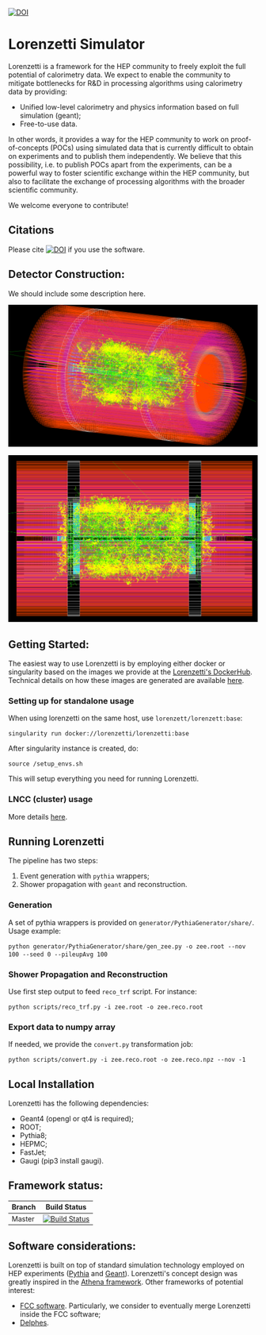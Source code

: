 [![DOI](https://zenodo.org/badge/248031762.svg)](https://zenodo.org/badge/latestdoi/248031762)

# Lorenzetti Simulator

Lorenzetti is a framework for the HEP community to freely exploit the full potential of calorimetry data. We expect to enable the community to mitigate bottlenecks for R&D in processing algorithms using calorimetry data by providing:

 - Unified low-level calorimetry and physics information based on full simulation (geant);
 - Free-to-use data. 
 
In other words, it provides a way for the HEP community to work on proof-of-concepts (POCs) using simulated data that is currently difficult to obtain on experiments and to publish them independently. We believe that this possibility, i.e. to publish POCs apart from the experiments, can be a powerful way to foster scientific exchange within the HEP community, but also to facilitate the exchange of processing algorithms with the broader scientific community.

We welcome everyone to contribute!


## Citations

Please cite [![DOI](https://zenodo.org/badge/248031762.svg)](https://zenodo.org/badge/latestdoi/248031762) if you use the software.

[//]: # (and/or the applicable papers.)


## Detector Construction:

We should include some description here.

![Screenshot](geometry/DetectorATLASModel/doc/front_view.png)


![Screenshot](geometry/DetectorATLASModel/doc/lateral_view.png)




## Getting Started:

The easiest way to use Lorenzetti is by employing either docker or singularity based on the images we provide at the [Lorenzetti's DockerHub](https://hub.docker.com/r/lorenzetti/lorenzetti). Technical details on how these images are generated are available [here](https://github.com/jodafons/lorenzetti/tree/master/docker).

### Setting up for standalone usage

When using lorenzetti on the same host, use `lorenzett/lorenzett:base`:

```
singularity run docker://lorenzetti/lorenzetti:base
```

After singularity instance is created, do:

```
source /setup_envs.sh
```

This will setup everything you need for running Lorenzetti.

### LNCC (cluster) usage

More details [here](https://github.com/jodafons/lorenzetti/tree/master/docker/cluster).

## Running Lorenzetti

The pipeline has two steps:

1. Event generation with `pythia` wrappers;
1. Shower propagation with `geant` and reconstruction.

### Generation

A set of pythia wrappers is provided on `generator/PythiaGenerator/share/`. Usage example:

```
python generator/PythiaGenerator/share/gen_zee.py -o zee.root --nov 100 --seed 0 --pileupAvg 100
```

### Shower Propagation and Reconstruction

Use first step output to feed `reco_trf` script. For instance: 

```
python scripts/reco_trf.py -i zee.root -o zee.reco.root
```

### Export data to numpy array

If needed, we provide the `convert.py` transformation job:

```
python scripts/convert.py -i zee.reco.root -o zee.reco.npz --nov -1
```

## Local Installation

Lorenzetti has the following dependencies:

- Geant4 (opengl or qt4 is required);
- ROOT;
- Pythia8;
- HEPMC;
- FastJet;
- Gaugi (pip3 install gaugi).

## Framework status:

|  Branch    | Build Status |
| ---------- | ------------ |
|   Master   |[![Build Status](https://travis-ci.org/jodafons/lorenzetti.svg?branch=master)](https://travisci.org/jodafons/lorenzetti)  |

## Software considerations:


Lorenzetti is built on top of standard simulation technology employed on HEP experiments ([Pythia](http://home.thep.lu.se/~torbjorn/Pythia.html) and [Geant](https://geant4.web.cern.ch)). Lorenzetti's concept design was greatly inspired in the [Athena framework](https://gitlab.cern.ch/atlas/athena). Other frameworks of potential interest:

- [FCC software](https://github.com/HEP-FCC/FCCSW). Particularly, we consider to eventually merge Lorenzetti inside the FCC software;
- [Delphes](https://github.com/delphes/delphes).
